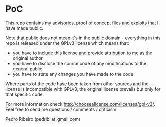 PoC
===

This repo contains my advisories, proof of concept files and exploits that I have made public.

Note that public does not mean it's in the public domain - everything in this repo is released under the GPLv3 license which means that:
- you have to include this license and provide attribution to me as the original author
- you have to disclose the source code of any modifications to the general public
- you have to state any changes you have made to the code

Where parts of the code have been taken from other sources and the license is incompatible with GPLv3, the original license prevails but only for that specific code.

For more information check http://choosealicense.com/licenses/gpl-v3/.
Feel free to send me questions / comments / criticism.

Pedro Ribeiro
(pedrib_at_gmail.com)
